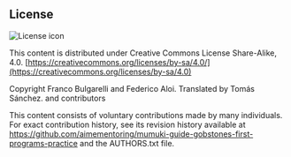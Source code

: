 ## License
![License icon](https://licensebuttons.net/l/by-sa/3.0/88x31.png)

This content is distributed under Creative Commons License Share-Alike, 4.0. [https://creativecommons.org/licenses/by-sa/4.0/](https://creativecommons.org/licenses/by-sa/4.0)

Copyright Franco Bulgarelli and Federico Aloi. Translated by Tomás Sánchez. and contributors

This content consists of voluntary contributions made by many
individuals. For exact contribution history, see its revision history
available at https://github.com/aimementoring/mumuki-guide-gobstones-first-programs-practice and the AUTHORS.txt file.

